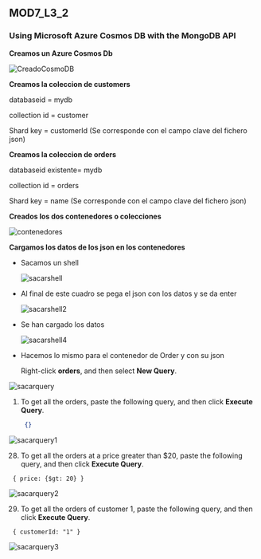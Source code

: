 ## MOD7_L3_2

### Using Microsoft Azure Cosmos DB with the MongoDB API

**Creamos un Azure  Cosmos Db**

![CreadoCosmoDB](C:\Users\Juanjo\Desktop\DEMO7_L3_2\img\CreadoCosmoDB.PNG)





**Creamos la coleccion de customers**

databaseid = mydb

collection id = customer

 Shard key = customerId  (Se corresponde con el campo clave del fichero json)

**Creamos la coleccion de orders**

databaseid  existente= mydb

collection id = orders

 Shard key = name (Se corresponde con el campo clave del fichero json)



**Creados los dos contenedores o colecciones**

![contenedores](C:\Users\Juanjo\Desktop\DEMO7_L3_2\img\contenedores.PNG)



**Cargamos los datos de los json en los contenedores**

- Sacamos un shell

  ![sacarshell](C:\Users\Juanjo\Desktop\DEMO7_L3_2\img\sacarshell.PNG)

- Al final de este cuadro se pega el json con los datos y se da enter

  ![sacarshell2](C:\Users\Juanjo\Desktop\DEMO7_L3_2\img\sacarshell2.PNG)

- Se han cargado los datos

  ![sacarshell4](C:\Users\Juanjo\Desktop\DEMO7_L3_2\img\sacarshell4.PNG)

- Hacemos lo mismo para el contenedor de Order y con su json

  

   Right-click **orders**, and then select **New Query**.

![sacarquery](C:\Users\Juanjo\Desktop\DEMO7_L3_2\img\sacarquery.PNG)

1. To get all the orders, paste the following query, and then click **Execute Query**.

   ```json
    {}
   ```

![sacarquery1](C:\Users\Juanjo\Desktop\DEMO7_L3_2\img\sacarquery1.PNG)

28. To get all the orders at a price greater than $20, paste the following query, and then click **Execute Query**.

   ```query
    { price: {$gt: 20} }
   ```

![sacarquery2](C:\Users\Juanjo\Desktop\DEMO7_L3_2\img\sacarquery2.PNG)

29. To get all the orders of customer 1, paste the following query, and then click **Execute Query**.

   ```query
    { customerId: "1" }
   ```

![sacarquery3](C:\Users\Juanjo\Desktop\DEMO7_L3_2\img\sacarquery3.PNG)
